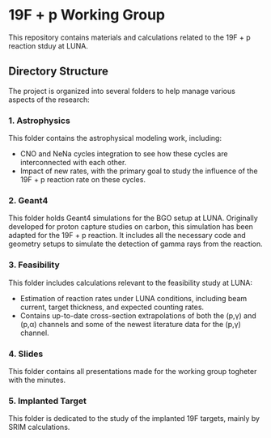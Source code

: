 # 19F + p Working Group

This repository contains materials and calculations related to the 19F + p reaction stduy at LUNA.

## Directory Structure

The project is organized into several folders to help manage various aspects of the research:

### 1. Astrophysics

This folder contains the astrophysical modeling work, including:

- CNO and NeNa cycles integration to see how these cycles are interconnected with each other.
- Impact of new rates, with the primary goal to study the influence of the 19F + p reaction rate on these cycles.

### 2. Geant4

This folder holds Geant4 simulations for the BGO setup at LUNA. Originally developed for proton capture studies on carbon, this simulation has been adapted for the 19F + p reaction. It includes all the necessary code and geometry setups to simulate the detection of gamma rays from the reaction.

### 3. Feasibility

This folder includes calculations relevant to the feasibility study at LUNA:

- Estimation of reaction rates under LUNA conditions, including beam current, target thickness, and expected counting rates.
- Contains up-to-date cross-section extrapolations of both the (p,γ) and (p,α) channels and some of the newest literature data for the (p,γ) channel.

### 4. Slides

This folder contains all presentations made for the working group togheter with the minutes.

### 5. Implanted Target

This folder is dedicated to the study of the implanted 19F targets, mainly by SRIM calculations.